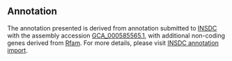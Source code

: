 

Annotation
----------

The annotation presented is derived from annotation submitted to
[INSDC](http://www.insdc.org) with the assembly accession
[GCA\_000585565.1](http://www.ebi.ac.uk/ena/data/view/GCA_000585565.1),
with additional non-coding genes derived from
[Rfam](http://rfam.xfam.org/). For more details, please visit [INSDC
annotation
import](http://ensemblgenomes.org/info/data/insdc_annotation).
